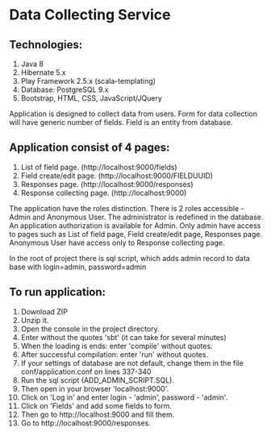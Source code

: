 # Data Collecting Service

## Technologies:
1. Java 8
2. Hibernate 5.x
3. Play Framework 2.5.x (scala-templating)
4. Database: PostgreSQL 9.x
5. Bootstrap, HTML, CSS, JavaScript/JQuery

Application is designed to collect data from users. 
Form for data collection will have generic number of fields.
Field is an entity from database.

## Application consist of 4 pages:
1. List of field page. (http://localhost:9000/fields)
2. Field create/edit page. (http://localhost:9000/FIELDUUID)
3. Responses page. (http://localhost:9000/responses)
4. Response collecting page. (http://localhost:9000)

The application have the roles distinction. There is 2 roles accessible - Admin and Anonymous User. The administrator is redefined in the database. An application authorization is available for Admin. Only admin have access to pages such as List of field page, Field create/edit page, Responses page. Anonymous User have access only to Response collecting page.

In the root of project there is sql script, which adds admin record to
data base with login=admin, password=admin

## To run application:
1. Download ZIP
2. Unzip it.
3. Open the console in the project directory.
4. Enter without the quotes 'sbt' (it can take for several minutes)
5. When the loading is ends: enter 'compile' without quotes.
6. After successful compilation: enter 'run' without quotes.
7. If your settings of database are not default, change them in the file conf/application.conf on lines 337-340
8. Run the sql script (ADD_ADMIN_SCRIPT.SQL).
9. Then open in your browser 'localhost:9000'.
10. Click on 'Log in' and enter login - 'admin', password - 'admin'.
11. Click on 'Fields' and add some fields to form.
12. Then go to http://localhost:9000 and fill them.
13. Go to http://localhost:9000/responses.
